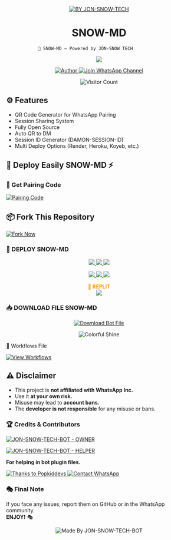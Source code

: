 <p align="center">
  <a href="https://git.io/typing-svg">
    <img src="https://readme-typing-svg.demolab.com?font=Black+Ops+One&size=100&pause=1000&color=FF0000&center=true&width=1000&height=200&lines=SNOW-MD " alt="BY JON-SNOW-TECH" />
  </a>
</p>



<h1 align="center">SNOW-MD</h1>

                🚀 SNOW-MD – Powered by JON-SNOW TECH



<p align="center">
  <img src="https://files.catbox.moe/epsb9r.jpg="700"/>
</p>



<p align="center">
  <a href="https://github.com/JON-SNOW-TECH-BOT">
    <img title="Author" src="https://img.shields.io/badge/Author-JON-SNOW TECH%20-1208-ff004d?style=for-the-badge&logo=github&logoColor=white" />
  </a>
  <a href="https://whatsapp.com/channel/0029VbB2p44KWEKt0C6sx225">
    <img title="Join WhatsApp Channel" src="https://img.shields.io/badge/Join-WhatsApp%20Channel-25D366?style=for-the-badge&logo=whatsapp&logoColor=white" />
  </a>
</p>



<p align="center">
  <img src="https://profile-counter.glitch.me/𝙎𝙉𝙊𝙒_𝙈𝘿-V1/count.svg" alt="Visitor Count" />
</p>



## ⚙️ Features
- QR Code Generator for WhatsApp Pairing
- Session Sharing System
- Fully Open Source
- Auto QR to DM
- Session ID Generator (DAMON-SESSION-ID)
- Multi Deploy Options (Render, Heroku, Koyeb, etc.)



## 🚀 Deploy Easily SNOW-MD ⚡

### 🔗 Get Pairing Code
[![Pairing Code](https://img.shields.io/badge/Get%20Pairing%20Code-B700FB?style=for-the-badge&logo=codefactor&logoColor=white)](https://damon-md-session-by-hacker1208.onrender.com)


## 📦 Fork This Repository

[![Fork Now](https://img.shields.io/badge/Fork-SNOW-MD-26A69A?style=for-the-badge&logo=github&logoColor=white)](https://github.com/JON-SNOW-TECH-BOTx/SNOW-MD/fork)


### 🚀 DEPLOY SNOW-MD

<p align="center">
  <a href="https://replit.com/github/JON-SNOW-TECH-BOTx/SNOW-MD">
    <img src="https://img.shields.io/badge/Deploy%20To%20Replit-FFA500?style=for-the-badge&logo=replit&logoColor=white" />
  </a>
  <a href="https://railway.app/new/template?template=https://github.com/JON-SNOW-TECH-BOTx/SNOW-MD">
    <img src="https://img.shields.io/badge/Deploy%20To%20Railway-8B5CF6?style=for-the-badge&logo=railway&logoColor=white" />
  </a>
  <a href="https://render.com/">
    <img src="https://img.shields.io/badge/Deploy%20To%20Render-06B6D4?style=for-the-badge&logo=render&logoColor=white" />
  </a>
</p>

<p align="center">
  <a href="https://dashboard.heroku.com/new?template=https://github.com/JON-SNOW-TECH-BOTx/SNOW-MD/tree/main">
    <img src="https://img.shields.io/badge/Deploy-Heroku-FF004D?style=for-the-badge&logo=heroku&logoColor=white" />
  </a>
  <a href="https://host.talkdrove.com/share-bot/82">
    <img src="https://img.shields.io/badge/Deploy-TaikDrove-6971FF?style=for-the-badge&logo=google-cloud&logoColor=white" />
  </a>
  <a href="https://app.koyeb.com/services/deploy?type=git&repository=JON-SNOW-TECH-BOTx/SNOW-MD&ports=3000">
    <img src="https://img.shields.io/badge/Deploy-Koyeb-FF009D?style=for-the-badge&logo=koyeb&logoColor=white" />
  </a>
</p>


<p align="center">
  <b><span style="color:#F59E0B">🚀 REPLIT</span></b><br>
  <a href="https://replit.com/github/Pkdriller/NEXUS-XMD">
    <img src="https://img.shields.io/badge/Deploy%20To%20Replit-FFA500?style=for-the-badge&logo=replit&logoColor=white" />
  </a>
</p>



### 📥 DOWNLOAD FILE SNOW-MD

<p align="center">
  <a href="https://github.com/JON-SNOW-TECH-BOTx/SNOW-MD/archive/refs/heads/main.zip">
    <img src="https://img.shields.io/badge/Download%20Bot-file-FF009D?style=for-the-badge&logo=github&logoColor=white" alt="Download Bot File" />
  </a>
</p>

<p align="center">
  <img src="https://i.imgur.com/LyHic3i.gif" alt="Colorful Shine" />
</p>



🧠 Workflows File

[![View Workflows](https://img.shields.io/badge/View-Workflow%20Codes-FF0076?style=for-the-badge&logo=githubactions&logoColor=white)](https://whatsapp.com/channel/0029VaojbRDKrWR2a38S5O1k)


## ⚠️ Disclaimer

- This project is **not affiliated with WhatsApp Inc.**
- Use it **at your own risk.**
- Misuse may lead to **account bans.**
- The **developer is not responsible** for any misuse or bans.



### 🏆 Credits & Contributors

> <a href="https://github.com/JON-SNOW-TECH-BOT">
  <img alt="JON-SNOW-TECH-BOT - OWNER" src="https://img.shields.io/badge/OWNER-🎭JON-SNOW%20-TECH-BOT🎭-FF0000?style=for-the-badge&logo=github" />
</a>

> <a href="https://github.com/JON-SNOW-TECH-BOT">
  <img alt="JON-SNOW-TECH-BOT - HELPER" src="https://img.shields.io/badge/HELPER-🎭JON-SNOW%20-TECH-BOT🎭-00FFC6?style=for-the-badge&logo=github" />
</a>  
<p><b>For helping in bot plugin files.</b></p>

<a href="https://github.com/popkiddevs">
  <img alt="Thanks to Popkiddevs" src="https://img.shields.io/badge/Thanks_To-Popkiddevs-blueviolet?style=for-the-badge&logo=github" />
</a>




<a href="https://wa.me/50949100359?text=🎭%20HELLO%20JON-SNOW%20-TECH-BOT%20🎭">
  <img alt="Contact WhatsApp" src="https://img.shields.io/badge/DEV-🎭JON-SNOW%20-TECH%20BOT🎭-25D366?style=for-the-badge&logo=whatsapp&logoColor=white" />
</a>



### 🎭 Final Note

If you face any issues, report them on GitHub or in the WhatsApp community.  
**ENJOY!** 🎭


<p align="center"><img alt="Made By JON-SNOW-TECH-BOT" src="https://img.shields.io/badge/Made%20by-HACKER%20-1208-black?style=for-the-badge&logo=github" /></p>
